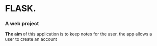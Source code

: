 # FLASK.
### A web project  <br />
<b> The aim </b> of this application is to keep notes for the user.
the app allows a user to create an account

